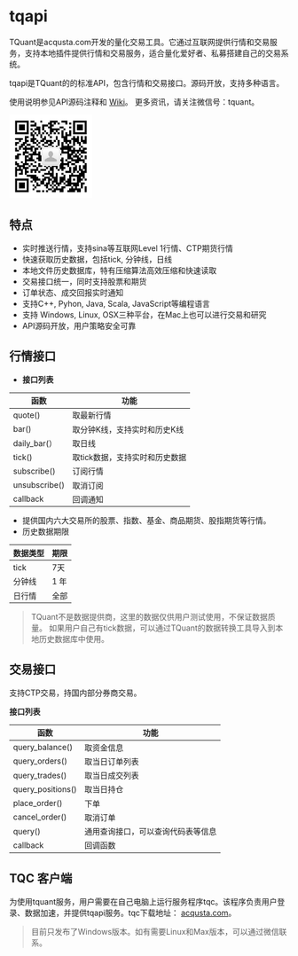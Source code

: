 # tqapi

TQuant是acqusta.com开发的量化交易工具。它通过互联网提供行情和交易服务，支持本地插件提供行情和交易服务，适合量化爱好者、私募搭建自己的交易系统。

tqapi是TQuant的的标准API，包含行情和交易接口。源码开放，支持多种语言。

使用说明参见API源码注释和 [Wiki](https://github.com/acqusta/tqapi/wiki)。
更多资讯，请关注微信号：tquant。

<img src="weichat_tquant.jpg" width="150" height="150">

## 特点

* 实时推送行情，支持sina等互联网Level 1行情、CTP期货行情
* 快速获取历史数据，包括tick, 分钟线，日线
* 本地文件历史数据库，特有压缩算法高效压缩和快速读取
* 交易接口统一，同时支持股票和期货
* 订单状态、成交回报实时通知
* 支持C++, Pyhon, Java, Scala, JavaScript等编程语言
* 支持 Windows, Linux, OSX三种平台，在Mac上也可以进行交易和研究
* API源码开放，用户策略安全可靠

## 行情接口

* **接口列表**

| 函数            | 功能                |
| ------------- | ----------------- |
| quote()       | 取最新行情             |
| bar()         | 取分钟K线，支持实时和历史K线 |
| daily_bar(）  | 取日线 |
| tick()        | 取tick数据，支持实时和历史数据 |
| subscribe()   | 订阅行情              |
| unsubscribe() | 取消订阅              |
| callback      | 回调通知 |

* 提供国内六大交易所的股票、指数、基金、商品期货、股指期货等行情。
* 历史数据期限

| 数据类型 | 期限   |
| ---- | ---- |
| tick | 7天  |
| 分钟线  | 1 年  |
| 日行情  | 全部   |

> TQuant不是数据提供商，这里的数据仅供用户测试使用，不保证数据质量。
> 如果用户自己有tick数据，可以通过TQuant的数据转换工具导入到本地历史数据库中使用。
> 

## 交易接口

支持CTP交易，持国内部分券商交易。

**接口列表**

| 函数                | 功能                |
| ----------------- | ----------------- |
| query_balance()   | 取资金信息             |
| query_orders()    | 取当日订单列表           |
| query_trades()    | 取当日成交列表           |
| query_positions() | 取当日持仓             |
| place_order()     | 下单                |
| cancel_order()    | 取消订单              |
| query()           | 通用查询接口，可以查询代码表等信息 |
| callback          | 回调函数 |

## TQC 客户端
为使用tquant服务，用户需要在自己电脑上运行服务程序tqc。该程序负责用户登录、数据加速，并提供tqapi服务。tqc下载地址： [acqusta.com](http://www.acqusta.com/download/)。

> 目前只发布了Windows版本。如有需要Linux和Max版本，可以通过微信联系。




